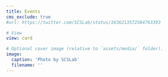 ```yaml
---
title: Events
cms_exclude: true
#url: https://twitter.com/SCSLab/status/1636213572584763393

# View
view: card

# Optional cover image (relative to `assets/media/` folder).
image:
  caption: 'Photo by SCSLab'
  filename: ''
---
```

<script src="https://cdn.commoninja.com/sdk/latest/commonninja.js" defer></script>
<div class="commonninja_component pid-fe231b5a-2d76-46c0-89b2-22c4bc0a6cb6"></div>
